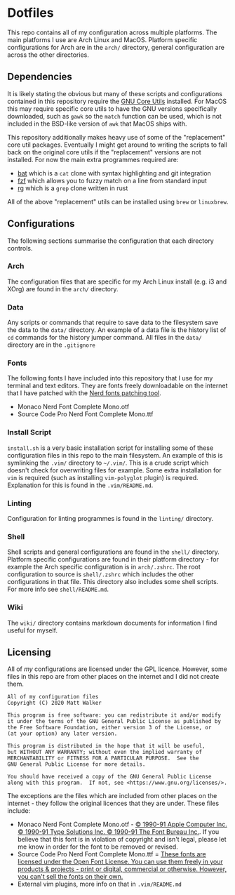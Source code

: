 # Dotfiles

This repo contains all of my configuration across multiple platforms. The main platforms I use are Arch Linux and MacOS.
Platform specific configurations for Arch are in the `arch/` directory, general configuration are across the other
directories.

## Dependencies

It is likely stating the obvious but many of these scripts and configurations contained in this repository require the
[GNU Core Utils](https://www.gnu.org/software/coreutils/) installed. For MacOS this may require specific core utils to
have the GNU versions specifically downloaded, such as `gawk` so the `match` function can be used, which is not included
in the BSD-like version of `awk` that MacOS ships with.

This repository additionally makes heavy use of some of the "replacement" core util packages. Eventually I might get
around to writing the scripts to fall back on the original core utils if the "replacement" versions are not installed.
For now the main extra programmes required are:

* [bat](https://github.com/sharkdp/bat) which is a `cat` clone with syntax highlighting and git integration
* [fzf](https://github.com/junegunn/fzf) which allows you to fuzzy match on a line from standard input
* [rg](https://github.com/BurntSushi/ripgrep) which is a `grep` clone written in rust

All of the above "replacement" utils can be installed using `brew` or `linuxbrew`.

## Configurations

The following sections summarise the configuration that each directory controls.

### Arch

The configuration files that are specific for my Arch Linux install (e.g. i3 and XOrg) are found in the `arch/`
directory.

### Data

Any scripts or commands that require to save data to the filesystem save the data to the `data/` directory. An example
of a data file is the history list of `cd` commands for the history jumper command. All files in the `data/` directory
are in the `.gitignore`

### Fonts

The following fonts I have included into this repository that I use for my terminal and text editors. They are fonts
freely downloadable on the internet that I have patched with the [Nerd fonts patching tool](https://www.nerdfonts.com).
* Monaco Nerd Font Complete Mono.otf
* Source Code Pro Nerd Font Complete Mono.ttf

### Install Script

`install.sh` is a very basic installation script for installing some of these configuration files in this repo to the
main filesystem. An example of this is symlinking the `.vim/` directory to `~/.vim/`. This is a crude script which
doesn't check for overwriting files for example. Some extra installation for `vim` is required (such as installing
`vim-polyglot` plugin) is required. Explanation for this is found in the `.vim/README.md`.

### Linting

Configuration for linting programmes is found in the `linting/` directory.

### Shell

Shell scripts and general configurations are found in the `shell/` directory. Platform specific configurations are found
in their platform directory - for example the Arch specific configuration is in `arch/.zshrc`. The root configuration to
source is `shell/.zshrc` which includes the other configurations in that file. This directory also includes some shell
scripts. For more info see `shell/README.md`.

### Wiki

The `wiki/` directory contains markdown documents for information I find useful for myself.

## Licensing

All of *my* configurations are licensed under the GPL licence. However, some files in this repo are from other places on
the internet and I did not create them.

```
All of my configuration files
Copyright (C) 2020 Matt Walker

This program is free software: you can redistribute it and/or modify
it under the terms of the GNU General Public License as published by
the Free Software Foundation, either version 3 of the License, or
(at your option) any later version.

This program is distributed in the hope that it will be useful,
but WITHOUT ANY WARRANTY; without even the implied warranty of
MERCHANTABILITY or FITNESS FOR A PARTICULAR PURPOSE.  See the
GNU General Public License for more details.

You should have received a copy of the GNU General Public License
along with this program.  If not, see <https://www.gnu.org/licenses/>.
```

The exceptions are the files which are included from other places on the internet - they follow the original licences
that they are under. These files include:

* Monaco Nerd Font Complete Mono.otf - [© 1990-91 Apple Computer Inc. © 1990-91 Type Solutions Inc. © 1990-91 The Font Bureau Inc.](https://www.cufonfonts.com/font/monaco). If you believe that this font is in violation of copyright and isn't legal, please let me know in order for the font to be removed or revised.
* Source Code Pro Nerd Font Complete Mono.ttf = [These fonts are licensed under the Open Font License. You can use them freely in your products & projects - print or digital, commercial or otherwise. However, you can't sell the fonts on their own.](https://fonts.google.com/specimen/Source+Code+Pro#standard-styles)
* External vim plugins, more info on that in `.vim/README.md`
